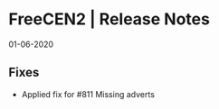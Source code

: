 __FreeCEN2 | Release Notes__
  =======================
  01-06-2020

 __Fixes__
  ---------

  * Applied fix for #811 Missing adverts

  
